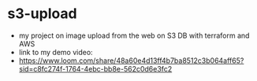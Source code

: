 # s3-upload
* my project on image upload from the web on S3 DB with terraform and AWS
* link to my demo video:
* https://www.loom.com/share/48a60e4d13ff4b7ba8512c3b064aff65?sid=c8fc274f-1764-4ebc-bb8e-562c0d6e3fc2

